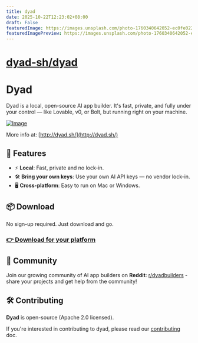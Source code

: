 ```yaml
---
title: dyad
date: 2025-10-22T12:23:02+08:00
draft: False
featuredImage: https://images.unsplash.com/photo-1760340642052-ec0fe0225608?ixid=M3w0NjAwMjJ8MHwxfHJhbmRvbXx8fHx8fHx8fDE3NjExMDY4OTV8&ixlib=rb-4.1.0
featuredImagePreview: https://images.unsplash.com/photo-1760340642052-ec0fe0225608?ixid=M3w0NjAwMjJ8MHwxfHJhbmRvbXx8fHx8fHx8fDE3NjExMDY4OTV8&ixlib=rb-4.1.0
---
```


# [dyad-sh/dyad](https://github.com/dyad-sh/dyad)

# Dyad

Dyad is a local, open-source AI app builder. It's fast, private, and fully under your control — like Lovable, v0, or Bolt, but running right on your machine.

[![Image](https://github.com/user-attachments/assets/f6c83dfc-6ffd-4d32-93dd-4b9c46d17790)](http://dyad.sh/)

More info at: [http://dyad.sh/](http://dyad.sh/)

## 🚀 Features

- ⚡️ **Local**: Fast, private and no lock-in.
- 🛠 **Bring your own keys**: Use your own AI API keys — no vendor lock-in.
- 🖥️ **Cross-platform**: Easy to run on Mac or Windows.

## 📦 Download

No sign-up required. Just download and go.

### [👉 Download for your platform](https://www.dyad.sh/#download)

## 🤝 Community

Join our growing community of AI app builders on **Reddit**: [r/dyadbuilders](https://www.reddit.com/r/dyadbuilders/) - share your projects and get help from the community!

## 🛠️ Contributing

**Dyad** is open-source (Apache 2.0 licensed).

If you're interested in contributing to dyad, please read our [contributing](./CONTRIBUTING.md) doc.
